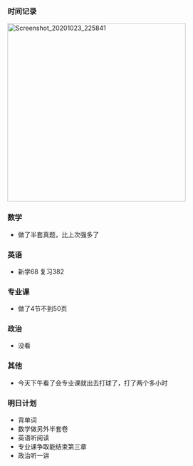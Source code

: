 ### 时间记录

<img src="https://raw.githubusercontent.com/Kong-PR/Typora-picture/master/img/Screenshot_20201023_225841.jpg" alt="Screenshot_20201023_225841" width=400 />

### 数学

- 做了半套真题，比上次强多了

### 英语

- 新学68 复习382

### 专业课

- 做了4节不到50页

### 政治

- 没看

### 其他

- 今天下午看了会专业课就出去打球了，打了两个多小时

### 明日计划

- 背单词
- 数学做另外半套卷
- 英语听阅读
- 专业课争取能结束第三章
- 政治听一讲